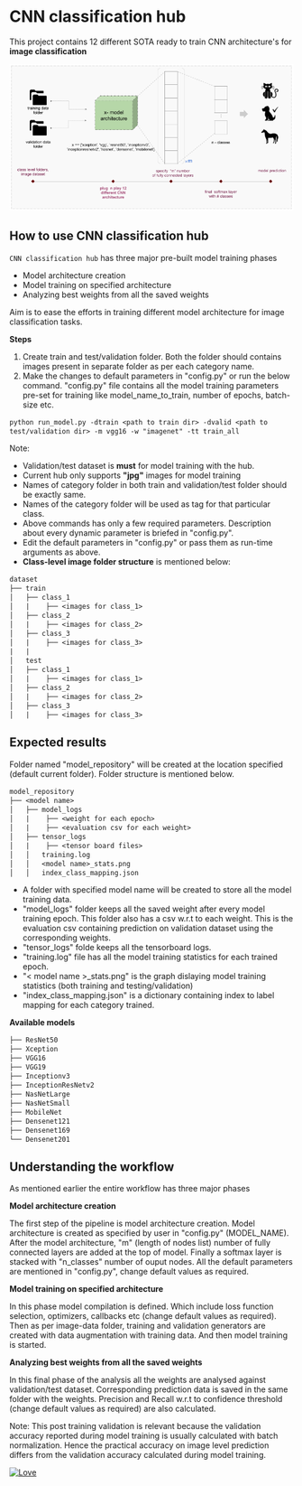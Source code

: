 # CNN classification hub

This project contains 12 different SOTA ready to train CNN architecture's for **image classification**

![CNN classification hub overview](data/cnn-hub-intro.png)

## How to use CNN classification hub

`CNN classification hub` has three major pre-built model training phases

- Model architecture creation
- Model training on specified architecture
- Analyzing best weights from all the saved weights

Aim is to ease the efforts in training different model architecture for image classification tasks. 

**Steps**

1. Create train and test/validation folder. Both the folder should contains images present in separate folder as per each category name.
2. Make the changes to default parameters in "config.py" or run the below command. "config.py" file contains all the model training parameters pre-set for training like model_name_to_train, number of epochs, batch-size etc.

``` 
python run_model.py -dtrain <path to train dir> -dvalid <path to test/validation dir> -m vgg16 -w "imagenet" -tt train_all 
```

Note:
- Validation/test dataset is **must** for model training with the hub.
- Current hub only supports **"jpg"** images for model training
- Names of category folder in both train and validation/test folder should be exactly same.
- Names of the category folder will be used as tag for that particular class.
- Above commands has only a few required parameters. Description about every dynamic parameter is briefed in "config.py".
- Edit the default parameters in "config.py" or pass them as run-time arguments as above.
- **Class-level image folder structure** is mentioned below:
```
dataset
├── train
│   ├── class_1
│   |    ├── <images for class_1>
│   ├── class_2
│   |    ├── <images for class_2>
│   ├── class_3
│   |    ├── <images for class_3>
|   |   
│   test
│   ├── class_1
│   |    ├── <images for class_1>
│   ├── class_2
│   |    ├── <images for class_2>
│   ├── class_3
│   |    ├── <images for class_3>
```

## Expected results

Folder named "model_repository" will be created at the location specified (default current folder). Folder structure is mentioned below. 
 
```
model_repository
├── <model name>
│   ├── model_logs
│   |    ├── <weight for each epoch>
│   |    ├── <evaluation csv for each weight>
│   ├── tensor_logs
│   |    ├── <tensor board files>
│   │   training.log
│   │   <model name>_stats.png
│   │   index_class_mapping.json
```
+ A folder with specified model name will be created to store all the model training data.
+ "model_logs" folder keeps all the saved weight after every model training epoch. This folder also has a csv w.r.t to each weight. This is the evaluation csv containing prediction on validation dataset using the corresponding weights. 
+ "tensor_logs" folde keeps all the tensorboard logs.
+ "training.log" file has all the model training statistics for each trained epoch.
+ "< model name >_stats.png" is the graph dislaying model training statistics (both training and testing/validation)
+ "index_class_mapping.json" is a dictionary containing index to label mapping for each category trained. 

**Available models**
```
├── ResNet50
├── Xception
├── VGG16
├── VGG19
├── Inceptionv3
├── InceptionResNetv2
├── NasNetLarge
├── NasNetSmall
├── MobileNet
├── Densenet121
├── Densenet169
└── Densenet201
```

## Understanding the workflow

As mentioned earlier the entire workflow has three major phases

**Model architecture creation**

The first step of the pipeline is model architecture creation. Model architecture is created as specified by user in "config.py" (MODEL_NAME). After the model architecture, "m" (length of nodes list) number of fully connected layers are added at the top of model. Finally a softmax layer is stacked with "n_classes" number of ouput nodes. All the default parameters are mentioned in "config.py", change default values as required.  

**Model training on specified architecture**

In this phase model compilation is defined. Which include loss function selection, optimizers, callbacks etc (change default values as required). Then as per image-data folder, training and validation generators are created with data augmentation with training data. And then model training is started.
 
**Analyzing best weights from all the saved weights**

In this final phase of the analysis all the weights are analysed against validation/test dataset. Corresponding prediction data is saved in the same folder with the weights. Precision and Recall w.r.t to confidence threshold (change default values as required) are also calculated. 

Note: This post training validation is relevant because the validation accuracy reported during model training is usually calculated with batch normalization. Hence the practical accuracy on image level prediction differs from the validation accuracy calculated during model training. 

[![Love](https://forthebadge.com/images/badges/built-with-love.svg)](https://github.com/Sanjyot22/CNN-classification-hub)
